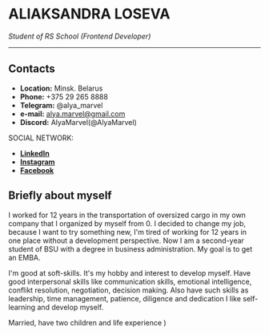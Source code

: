 # ALIAKSANDRA LOSEVA #
*Student of RS School (Frontend Developer)*
**********
## Contacts ##

+ **Location:** Minsk. Belarus
+ **Phone:** +375 29 265 8888
+ **Telegram:** @alya_marvel
+ **e-mail:** alya.marvel@gmail.com  
+ **Discord:** AlyaMarvel(@AlyaMarvel)

SOCIAL NETWORK:
+ [**LinkedIn**](https://www.linkedin.com/in/%D0%B0%D0%BB%D0%B5%D0%BA%D1%81%D0%B0%D0%BD%D0%B4%D1%80%D0%B0-%D0%BB%D0%BE%D1%81%D0%B5%D0%B2%D0%B0-bb40851a1/)
+ [**Instagram**](https://www.instagram.com/aleks.loseva/)
+ [**Facebook**](https://www.facebook.com/alya.marvel/)

## Briefly about myself ##
I worked for 12 years in the transportation of oversized cargo in my own company that I organized by myself from 0. I decided to change my job, because I want to try something new, I'm tired of working for 12 years in one place without a development perspective. Now I am a second-year student of BSU with a degree in business administration. My goal is to get an EMBA. 

I'm good at soft-skills. It's my hobby and interest to develop myself. Have good interpersonal skills like communication skills, emotional intelligence, conflikt resolution, negotiation, decision making. Also have such skills as leadership, time management, patience, diligence and dedication I like self-learning and develop myself.

Married, have two children and life experience )

